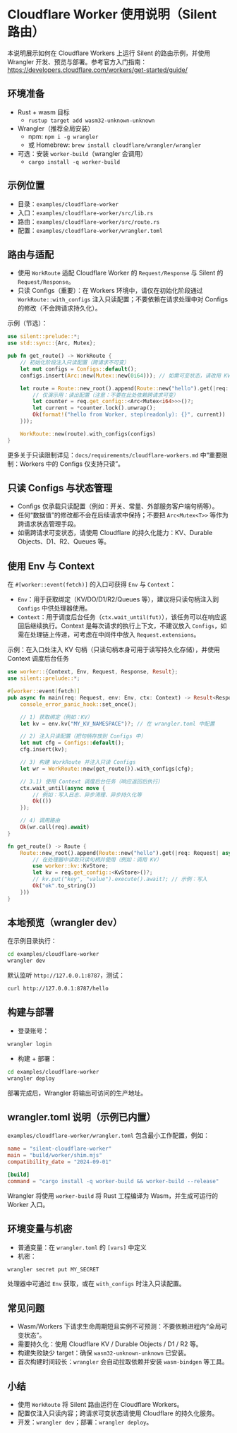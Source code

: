 # Cloudflare Worker 使用说明（Silent 路由）

本说明展示如何在 Cloudflare Workers 上运行 Silent 的路由示例，并使用 Wrangler 开发、预览与部署。参考官方入门指南：https://developers.cloudflare.com/workers/get-started/guide/

## 环境准备
- Rust + wasm 目标
  - `rustup target add wasm32-unknown-unknown`
- Wrangler（推荐全局安装）
  - npm: `npm i -g wrangler`
  - 或 Homebrew: `brew install cloudflare/wrangler/wrangler`
- 可选：安装 `worker-build`（wrangler 会调用）
  - `cargo install -q worker-build`

## 示例位置
- 目录：`examples/cloudflare-worker`
- 入口：`examples/cloudflare-worker/src/lib.rs`
- 路由：`examples/cloudflare-worker/src/route.rs`
- 配置：`examples/cloudflare-worker/wrangler.toml`

## 路由与适配
- 使用 `WorkRoute` 适配 Cloudflare Worker 的 `Request/Response` 与 Silent 的 `Request/Response`。
- 只读 Configs（重要）：在 Workers 环境中，请仅在初始化阶段通过 `WorkRoute::with_configs` 注入只读配置；不要依赖在请求处理中对 Configs 的修改（不会跨请求持久化）。

示例（节选）：
```rust
use silent::prelude::*;
use std::sync::{Arc, Mutex};

pub fn get_route() -> WorkRoute {
    // 初始化阶段注入只读配置（跨请求不可变）
    let mut configs = Configs::default();
    configs.insert(Arc::new(Mutex::new(0i64))); // 如需可变状态，请改用 KV / DO / D1 等

    let route = Route::new_root().append(Route::new("hello").get(|req: Request| async move {
        // 仅演示用：读出配置（注意：不要在此处依赖跨请求可变）
        let counter = req.get_config::<Arc<Mutex<i64>>>()?;
        let current = *counter.lock().unwrap();
        Ok(format!("hello from Worker, step(readonly): {}", current))
    }));

    WorkRoute::new(route).with_configs(configs)
}
```

更多关于只读限制详见：`docs/requirements/cloudflare-workers.md` 中“重要限制：Workers 中的 Configs 仅支持只读”。

## 只读 Configs 与状态管理
- Configs 仅承载只读配置（例如：开关、常量、外部服务客户端句柄等）。
- 任何“数据值”的修改都不会在后续请求中保持；不要把 `Arc<Mutex<T>>` 等作为跨请求状态管理手段。
- 如需跨请求可变状态，请使用 Cloudflare 的持久化能力：KV、Durable Objects、D1、R2、Queues 等。

## 使用 Env 与 Context
在 `#[worker::event(fetch)]` 的入口可获得 `Env` 与 `Context`：
- `Env`：用于获取绑定（KV/DO/D1/R2/Queues 等），建议将只读句柄注入到 `Configs` 中供处理器使用。
- `Context`：用于调度后台任务（`ctx.wait_until(fut)`），该任务可以在响应返回后继续执行。Context 是每次请求的执行上下文，不建议放入 `Configs`，如需在处理链上传递，可考虑在中间件中放入 `Request.extensions`。

示例：在入口处注入 KV 句柄（只读句柄本身可用于读写持久化存储），并使用 Context 调度后台任务
```rust
use worker::{Context, Env, Request, Response, Result};
use silent::prelude::*;

#[worker::event(fetch)]
pub async fn main(req: Request, env: Env, ctx: Context) -> Result<Response> {
    console_error_panic_hook::set_once();

    // 1) 获取绑定（例如：KV）
    let kv = env.kv("MY_KV_NAMESPACE")?; // 在 wrangler.toml 中配置

    // 2) 注入只读配置（把句柄存放到 Configs 中）
    let mut cfg = Configs::default();
    cfg.insert(kv);

    // 3) 构建 WorkRoute 并注入只读 Configs
    let wr = WorkRoute::new(get_route()).with_configs(cfg);

    // 3.1) 使用 Context 调度后台任务（响应返回后执行）
    ctx.wait_until(async move {
        // 例如：写入日志、异步清理、异步持久化等
        Ok(())
    });

    // 4) 调用路由
    Ok(wr.call(req).await)
}

fn get_route() -> Route {
    Route::new_root().append(Route::new("hello").get(|req: Request| async move {
        // 在处理器中读取只读句柄并使用（例如：调用 KV）
        use worker::kv::KvStore;
        let kv = req.get_config::<KvStore>()?;
        // kv.put("key", "value").execute().await?; // 示例：写入
        Ok("ok".to_string())
    }))
}
```

## 本地预览（wrangler dev）
在示例目录执行：
```bash
cd examples/cloudflare-worker
wrangler dev
```
默认监听 `http://127.0.0.1:8787`，测试：
```bash
curl http://127.0.0.1:8787/hello
```

## 构建与部署
- 登录账号：
```bash
wrangler login
```
- 构建 + 部署：
```bash
cd examples/cloudflare-worker
wrangler deploy
```
部署完成后，Wrangler 将输出可访问的生产地址。

## wrangler.toml 说明（示例已内置）
`examples/cloudflare-worker/wrangler.toml` 包含最小工作配置，例如：
```toml
name = "silent-cloudflare-worker"
main = "build/worker/shim.mjs"
compatibility_date = "2024-09-01"

[build]
command = "cargo install -q worker-build && worker-build --release"
```
Wrangler 将使用 `worker-build` 将 Rust 工程编译为 Wasm，并生成可运行的 Worker 入口。

## 环境变量与机密
- 普通变量：在 `wrangler.toml` 的 `[vars]` 中定义
- 机密：
```bash
wrangler secret put MY_SECRET
```
处理器中可通过 `Env` 获取，或在 `with_configs` 时注入只读配置。

## 常见问题
- Wasm/Workers 下请求生命周期短且实例不可预测：不要依赖进程内“全局可变状态”。
- 需要持久化：使用 Cloudflare KV / Durable Objects / D1 / R2 等。
- 构建失败缺少 target：确保 `wasm32-unknown-unknown` 已安装。
- 首次构建时间较长：`wrangler` 会自动拉取依赖并安装 `wasm-bindgen` 等工具。

## 小结
- 使用 `WorkRoute` 将 Silent 路由运行在 Cloudflare Workers。
- 配置仅注入只读内容；跨请求可变状态请使用 Cloudflare 的持久化服务。
- 开发：`wrangler dev`；部署：`wrangler deploy`。
